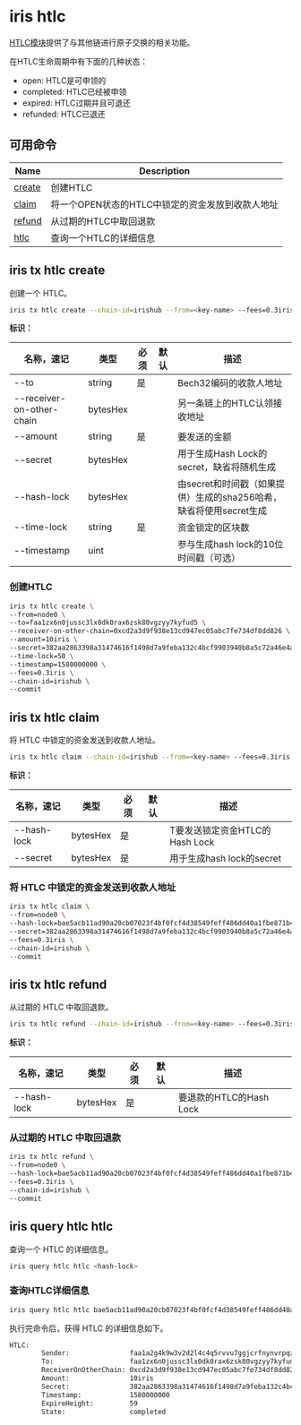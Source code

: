 # iris htlc

[HTLC模块](../features/htlc.md)提供了与其他链进行原子交换的相关功能。

在HTLC生命周期中有下面的几种状态：

- open: HTLC是可申领的
- completed: HTLC已经被申领
- expired: HTLC过期并且可退还
- refunded: HTLC已退还

## 可用命令

| Name                                   | Description                                      |
| -------------------------------------- | ------------------------------------------------ |
| [create](#iris-tx-htlc-create)         | 创建HTLC                                         |
| [claim](#iris-tx-htlc-claim)           | 将一个OPEN状态的HTLC中锁定的资金发放到收款人地址 |
| [refund](#iris-tx-htlc-refund)         | 从过期的HTLC中取回退款                           |
| [htlc](#iris-query-htlc-htlc)          | 查询一个HTLC的详细信息                           |

## iris tx htlc create

创建一个 HTLC。

```bash
iris tx htlc create --chain-id=irishub --from=<key-name> --fees=0.3iris --to=<to> --receiver-on-other-chain=<receiver-on-other-chain> --amount=<amount> --secret=<secret> --time-lock=<time-lock> --timestamp=<timestamp>
```

**标识：**

| 名称，速记                | 类型     | 必须 | 默认 | 描述                                                               |
| ------------------------- | -------- | ---- | ---- | ------------------------------------------------------------------ |
| --to                      | string   | 是   |      | Bech32编码的收款人地址                                             |
| --receiver-on-other-chain | bytesHex |      |      | 另一条链上的HTLC认领接收地址                                       |
| --amount                  | string   | 是   |      | 要发送的金额                                                       |
| --secret                  | bytesHex |      |      | 用于生成Hash Lock的secret，缺省将随机生成                          |
| --hash-lock               | bytesHex |      |      | 由secret和时间戳（如果提供）生成的sha256哈希，缺省将使用secret生成 |
| --time-lock               | string   | 是   |      | 资金锁定的区块数                                                   |
| --timestamp               | uint     |      |      | 参与生成hash lock的10位时间戳（可选）                              |

### 创建HTLC

```bash
iris tx htlc create \
--from=node0 \
--to=faa1zx6n0jussc3lx0dk0rax6zsk80vgzyy7kyfud5 \
--receiver-on-other-chain=0xcd2a3d9f938e13cd947ec05abc7fe734df8dd826 \
--amount=10iris \
--secret=382aa2863398a31474616f1498d7a9feba132c4bcf9903940b8a5c72a46e4a41 \
--time-lock=50 \
--timestamp=1580000000 \
--fees=0.3iris \
--chain-id=irishub \
--commit
```

## iris tx htlc claim

将 HTLC 中锁定的资金发送到收款人地址。

```bash
iris tx htlc claim --chain-id=irishub --from=<key-name> --fees=0.3iris --hash-lock=<hash-lock> --secret=<secret>
```

**标识：**

| 名称，速记  | 类型     | 必须 | 默认 | 描述                           |
| ----------- | -------- | ---- | ---- | ------------------------------ |
| --hash-lock | bytesHex | 是   |      | T要发送锁定资金HTLC的Hash Lock |
| --secret    | bytesHex | 是   |      | 用于生成hash lock的secret      |

### 将 HTLC 中锁定的资金发送到收款人地址

```bash
iris tx htlc claim \
--from=node0 \
--hash-lock=bae5acb11ad90a20cb07023f4bf0fcf4d38549feff486dd40a1fbe871b4aabdf \
--secret=382aa2863398a31474616f1498d7a9feba132c4bcf9903940b8a5c72a46e4a41 \
--fees=0.3iris \
--chain-id=irishub \
--commit
```

## iris tx htlc refund

从过期的 HTLC 中取回退款。

```bash
iris tx htlc refund --chain-id=irishub --from=<key-name> --fees=0.3iris --hash-lock=<hash-lock>
```

**标识：**

| 名称，速记  | 类型     | 必须 | 默认 | 描述                    |
| ----------- | -------- | ---- | ---- | ----------------------- |
| --hash-lock | bytesHex | 是   |      | 要退款的HTLC的Hash Lock |

### 从过期的 HTLC 中取回退款

```bash
iris tx htlc refund \
--from=node0 \
--hash-lock=bae5acb11ad90a20cb07023f4bf0fcf4d38549feff486dd40a1fbe871b4aabdf \
--fees=0.3iris \
--chain-id=irishub \
--commit
```

## iris query htlc htlc

查询一个 HTLC 的详细信息。

```bash
iris query htlc htlc <hash-lock>
```

### 查询HTLC详细信息

```bash
iris query htlc htlc bae5acb11ad90a20cb07023f4bf0fcf4d38549feff486dd40a1fbe871b4aabdf
```

执行完命令后，获得 HTLC 的详细信息如下。

```bash
HTLC:
        Sender:               faa1a2g4k9w3v2d2l4c4q5rvvu7ggjcrfnynvrpqze
        To:                   faa1zx6n0jussc3lx0dk0rax6zsk80vgzyy7kyfud5
        ReceiverOnOtherChain: 0xcd2a3d9f938e13cd947ec05abc7fe734df8dd826
        Amount:               10iris
        Secret:               382aa2863398a31474616f1498d7a9feba132c4bcf9903940b8a5c72a46e4a41
        Timestamp:            1580000000
        ExpireHeight:         59
        State:                completed
```

